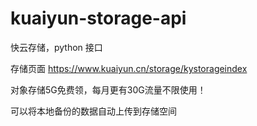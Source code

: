 # kuaiyun-storage-api
快云存储，python 接口


存储页面 https://www.kuaiyun.cn/storage/kystorageindex

对象存储5G免费领，每月更有30G流量不限使用！

可以将本地备份的数据自动上传到存储空间
